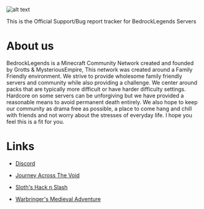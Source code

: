 ![alt text](https://i.imgur.com/76pBZhS.png)

This is the Official Support/Bug report tracker for BedrockLegends Servers


# About us

BedrockLegends is a Minecraft Community Network created and founded by Grotts & MysteriousEmpire, This network was created around a Family Friendly environment. We strive to provide wholesome family friendly servers and community while also providing a challenge. We center around packs that are typically more difficult or have harder difficulty settings. Hardcore on some servers can be unforgiving but we have provided a reasonable means to avoid permanent death entirely. We also hope to keep our community as drama free as possible, a place to come hang and chill with friends and not worry about the stresses of everyday life. I hope you feel this is a fit for you.

# Links

- [Discord](https://discord.gg/NBNqA9c)
+ [Journey Across The Void](https://www.curseforge.com/minecraft/modpacks/journey-across-the-void)
- [Sloth's Hack n Slash](https://www.curseforge.com/minecraft/modpacks/sloths-has-adventure)
+ [Warbringer's Medieval Adventure](https://www.curseforge.com/minecraft/modpacks/warbringer)
